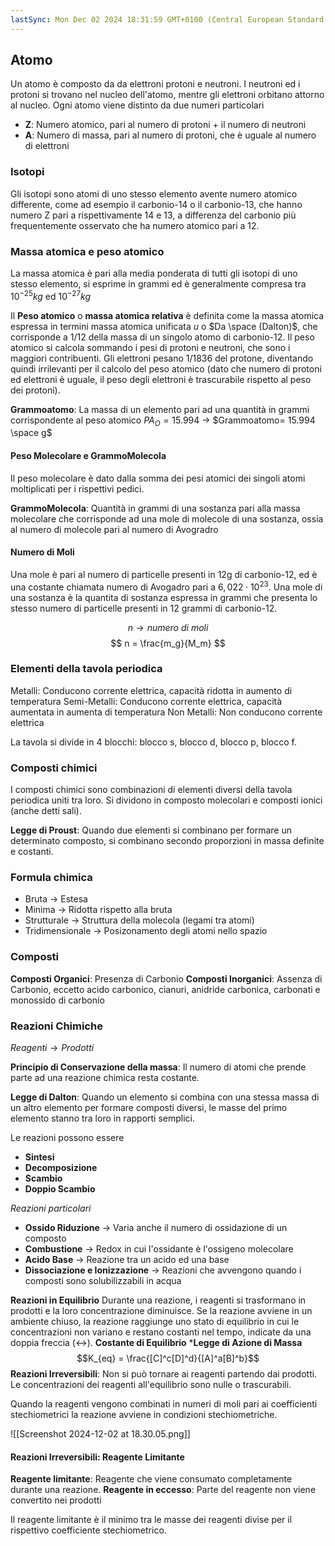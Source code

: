 ```yaml
---
lastSync: Mon Dec 02 2024 18:31:59 GMT+0100 (Central European Standard Time)
---
```

## Atomo
Un atomo è composto da da elettroni protoni e neutroni. I neutroni ed i protoni si trovano nel nucleo dell'atomo, mentre gli elettroni orbitano attorno al nucleo.
Ogni atomo viene distinto da due numeri particolari
- **Z**: Numero atomico, pari al numero di protoni + il numero di neutroni
- **A**: Numero di massa, pari al numero di protoni, che è uguale al numero di elettroni

### Isotopi
Gli isotopi sono atomi di uno stesso elemento avente numero atomico differente, come ad esempio il carbonio-14 o il carbonio-13, che hanno numero Z pari a rispettivamente 14 e 13, a differenza del carbonio più frequentemente osservato che ha numero atomico pari a 12.

### Massa atomica e peso atomico
La massa atomica è pari alla media ponderata di tutti gli isotopi di uno stesso elemento, si esprime in grammi ed è generalmente compresa tra $10^{-25}kg$ ed $10^{-27}kg$

Il **Peso atomico** o **massa atomica relativa** è definita come la massa atomica espressa in termini massa atomica unificata $u$ o $Da \space (Dalton)$, che corrisponde a $1/12$ della massa di un singolo atomo di carbonio-12. Il peso atomico si calcola sommando i pesi di protoni e neutroni, che sono i maggiori contribuenti. Gli elettroni pesano $1/1836$ del protone, diventando quindi irrilevanti per il calcolo del peso atomico (dato che numero di protoni ed elettroni è uguale, il peso degli elettroni è trascurabile rispetto al peso dei protoni).

**Grammoatomo**: La massa di un elemento pari ad una quantità in grammi corrispondente al peso atomico
$PA_O = 15.994$ $\rightarrow$ $Grammoatomo= 15.994 \space g$

#### Peso Molecolare e GrammoMolecola
Il peso molecolare è dato dalla somma dei pesi atomici dei singoli atomi moltiplicati per i rispettivi pedici.

**GrammoMolecola**: Quantità in grammi di una sostanza pari alla massa molecolare che corrisponde ad una mole di molecole di una sostanza, ossia al numero di molecole pari al numero di Avogradro

#### Numero di Moli
Una mole è pari al numero di particelle presenti in 12g di carbonio-12, ed è una costante chiamata numero di Avogadro pari a $6,022 \cdot 10^{23}$.
Una mole di una sostanza è la quantita di sostanza espressa in grammi che presenta lo stesso numero di particelle presenti in 12 grammi di carbonio-12.

$$
n \rightarrow numero \ di \ moli
$$
$$
n = \frac{m_g}{M_m}
$$
### Elementi della tavola periodica
Metalli: Conducono corrente elettrica, capacità ridotta in aumento di temperatura
Semi-Metalli: Conducono corrente elettrica, capacità aumentata in aumenta di temperatura
Non Metalli: Non conducono corrente elettrica

La tavola si divide in 4 blocchi: blocco s, blocco d, blocco p, blocco f.

### Composti chimici
I composti chimici sono combinazioni di elementi diversi della tavola periodica uniti tra loro.
Si dividono in composto molecolari e composti ionici (anche detti sali).

**Legge di Proust**: Quando due elementi si combinano per formare un determinato composto, si combinano secondo proporzioni in massa definite e costanti.


### Formula chimica
- Bruta -> Estesa
- Minima -> Ridotta rispetto alla bruta
- Strutturale -> Struttura della molecola (legami tra atomi)
- Tridimensionale -> Posizonamento degli atomi nello spazio

### Composti
**Composti Organici**: Presenza di Carbonio
**Composti Inorganici**: Assenza di Carbonio, eccetto acido carbonico, cianuri, anidride carbonica, carbonati e monossido di carbonio

### Reazioni Chimiche
$Reagenti \rightarrow Prodotti$

**Principio di Conservazione della massa**: Il numero di atomi che prende parte ad una reazione chimica resta costante.

**Legge di Dalton**: Quando un elemento si combina con una stessa massa di un altro elemento per formare composti diversi, le masse del primo elemento stanno tra loro in rapporti semplici.

Le reazioni possono essere
- **Sintesi**
- **Decomposizione**
- **Scambio**
- **Doppio Scambio**

*Reazioni particolari*
- **Ossido Riduzione** -> Varia anche il numero di ossidazione di un composto
- **Combustione** -> Redox in cui l'ossidante è l'ossigeno molecolare 
- **Acido Base** -> Reazione tra un acido ed una base
- **Dissociazione e Ionizzazione** -> Reazioni che avvengono quando i composti sono solubilizzabili in acqua

**Reazioni in Equilibrio**
Durante una reazione, i reagenti si trasformano in prodotti e la loro concentrazione diminuisce.
Se la reazione avviene in un ambiente chiuso, la reazione raggiunge uno stato di equilibrio in cui le concentrazioni non variano e restano costanti nel tempo, indicate da una doppia freccia ($\leftrightarrow$).
 **Costante di Equilibrio**
 ***Legge di Azione di Massa**
 $$K_{eq} = \frac{[C]^c[D]^d}{[A]^a[B]^b}$$
**Reazioni Irreversibili**: Non si può tornare ai reagenti partendo dai prodotti. Le concentrazioni dei reagenti all'equilibrio sono nulle o trascurabili.

Quando la reagenti vengono combinati in numeri di moli pari ai coefficienti stechiometrici la reazione avviene in condizioni stechiometriche.

![[Screenshot 2024-12-02 at 18.30.05.png]]
#### Reazioni Irreversibili: Reagente Limitante
**Reagente limitante**: Reagente che viene consumato completamente durante una reazione.
**Reagente in eccesso**: Parte del reagente non viene convertito nei prodotti

Il reagente limitante è il minimo tra le masse dei reagenti divise per il rispettivo coefficiente stechiometrico.
